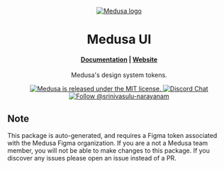 <p align="center">
  <a href="https://www.medusajs.com">
  <picture>
    <source media="(prefers-color-scheme: dark)" srcset="https://user-images.githubusercontent.com/59018053/229103275-b5e482bb-4601-46e6-8142-244f531cebdb.svg">
    <source media="(prefers-color-scheme: light)" srcset="https://user-images.githubusercontent.com/59018053/229103726-e5b529a3-9b3f-4970-8a1f-c6af37f087bf.svg">
    <img alt="Medusa logo" src="https://user-images.githubusercontent.com/59018053/229103726-e5b529a3-9b3f-4970-8a1f-c6af37f087bf.svg">
    </picture>
  </a>
</p>
<h1 align="center">
  Medusa UI
</h1>

<h4 align="center">
  <a href="https://docs.medusajs.com/ui">Documentation</a> |
  <a href="https://www.medusajs.com">Website</a>
</h4>

<p align="center">
  Medusa's design system tokens.
</p>
<p align="center">
  <a href="https://github.com/medusajs/medusa/blob/develop/LICENSE">
    <img src="https://img.shields.io/badge/license-MIT-blue.svg" alt="Medusa is released under the MIT license." />
  </a>
  <a href="https://discord.gg/xpCwq3Kfn8">
    <img src="https://img.shields.io/badge/chat-on%20discord-7289DA.svg" alt="Discord Chat" />
  </a>
  <a href="https://twitter.com/intent/follow?screen_name=medusajs">
    <img src="https://img.shields.io/twitter/follow/medusajs.svg?label=Follow%20@srinivasulu-narayanam" alt="Follow @srinivasulu-narayanam" />
  </a>
</p>

## Note

This package is auto-generated, and requires a Figma token associated with the Medusa Figma organization. If you are a not a Medusa team member, you will not be able to make changes to this package. If you discover any issues please open an issue instead of a PR.
